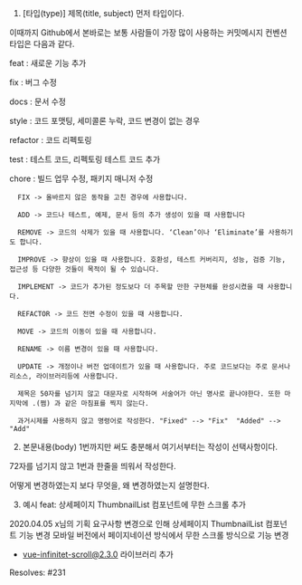 1. [타입(type)] 제목(title, subject) 
먼저 타입이다.

이때까지 Github에서 본바로는 보통 사람들이 가장 많이 사용하는 커밋메시지 컨벤션 타입은 다음과 같다.

feat : 새로운 기능 추가

fix : 버그 수정

docs : 문서 수정

style : 코드 포맷팅, 세미콜론 누락, 코드 변경이 없는 경우

refactor : 코드 리펙토링

test : 테스트 코드, 리펙토링 테스트 코드 추가

chore : 빌드 업무 수정, 패키지 매니저 수정


      FIX -> 올바르지 않은 동작을 고친 경우에 사용합니다.

      ADD -> 코드나 테스트, 예제, 문서 등의 추가 생성이 있을 때 사용합니다

      REMOVE -> 코드의 삭제가 있을 때 사용합니다. ‘Clean’이나 ‘Eliminate’를 사용하기도 합니다.

      IMPROVE -> 향상이 있을 때 사용합니다. 호환성, 테스트 커버리지, 성능, 검증 기능, 접근성 등 다양한 것들이 목적이 될 수 있습니다.

      IMPLEMENT -> 코드가 추가된 정도보다 더 주목할 만한 구현체를 완성시켰을 때 사용합니다.
      
      REFACTOR -> 코드 전면 수정이 있을 때 사용합니다.

      MOVE -> 코드의 이동이 있을 때 사용합니다.

      RENAME -> 이름 변경이 있을 때 사용합니다.
      
      UPDATE -> 개정이나 버전 업데이트가 있을 때 사용합니다. 주로 코드보다는 주로 문서나 리소스, 라이브러리등에 사용합니다.
      
      제목은 50자를 넘기지 않고 대문자로 시작하며 서술어가 아닌 명사로 끝나야한다. 또한 마지막에 .(쩜) 과 같은 마침표를 찍지 않는다.
      
      과거시제를 사용하지 않고 명령어로 작성한다. "Fixed" --> "Fix"  "Added" --> "Add"
 

 

2. 본문내용(body)
1번까지만 써도 충분해서 여기서부터는 작성이 선택사항이다.

72자를 넘기지 않고 1번과 한줄을 띄워서 작성한다.

어떻게 변경하였는지 보다 무엇을, 왜 변경하였는지 설명한다.

 3. 예시
 feat: 상세페이지 ThumbnailList 컴포넌트에 무한 스크롤 추가

2020.04.05 x님의 기획 요구사항 변경으로 인해 상세페이지 ThumbnailList 컴포넌트 기능 변경
모바일 버전에서 페이지네이션 방식에서 무한 스크롤 방식으로 기능 변경
  - vue-infinitet-scroll@2.3.0 라이브러리 추가

Resolves: #231
